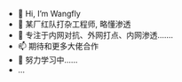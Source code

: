 - 👋 Hi, I’m Wangfly
- 👀 某厂红队打杂工程师, 略懂渗透
- 🌱 专注于内网对抗、外网打点、内网渗透.......
- 📫 期待和更多大佬合作
- 🤚 努力学习中......
- ...

<!---
wangfly-me/wangfly-me is a ✨ special ✨ repository because its `README.md` (this file) appears on your GitHub profile.
You can click the Preview link to take a look at your changes.
--->

